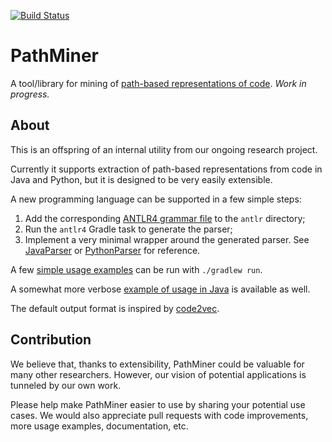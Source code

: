 [![Build Status](https://travis-ci.org/vovak/pbr-lib.svg?branch=master)](https://travis-ci.org/vovak/pbr-lib)

# PathMiner
A tool/library for mining of [path-based representations of code](https://arxiv.org/pdf/1803.09544.pdf).
*Work in progress.*

## About
This is an offspring of an internal utility from our ongoing research project.

Currently it supports extraction of path-based representations from code in Java and Python, but it is designed to be very easily extensible. 

A new programming language can be supported in a few simple steps:
1. Add the corresponding [ANTLR4 grammar file](https://github.com/antlr/grammars-v4) to the `antlr` directory;
2. Run the `antlr4` Gradle task to generate the parser;
3. Implement a very minimal wrapper around the generated parser.
See [JavaParser](https://github.com/vovak/pathminer/blob/master/src/main/kotlin/miningtool/parse/antlr/java/JavaParser.kt) or [PythonParser](https://github.com/vovak/pathminer/blob/master/src/main/kotlin/miningtool/parse/antlr/python/PythonParser.kt) for reference.

A few [simple usage examples](https://github.com/vovak/pathminer/tree/master/src/main/kotlin/miningtool/examples) can be run with `./gradlew run`. 

A somewhat more verbose [example of usage in Java](https://github.com/vovak/pathminer/blob/master/src/main/java/miningtool/examples/AllJavaFiles.java) is available as well.

The default output format is inspired by [code2vec](https://github.com/tech-srl/code2vec).

## Contribution
We believe that, thanks to extensibility, PathMiner could be valuable for many other researchers. 
However, our vision of potential applications is tunneled by our own work. 

Please help make PathMiner easier to use by sharing your potential use cases. 
We would also appreciate pull requests with code improvements, more usage examples, documentation, etc. 
